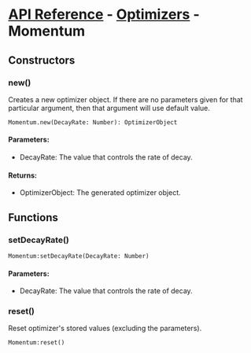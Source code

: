 # [API Reference](../../API.md) - [Optimizers](../Optimizers.md) - Momentum

## Constructors

### new()

Creates a new optimizer object. If there are no parameters given for that particular argument, then that argument will use default value.

```
Momentum.new(DecayRate: Number): OptimizerObject
```
#### Parameters:

* DecayRate: The value that controls the rate of decay.

#### Returns:

* OptimizerObject: The generated optimizer object.

## Functions

### setDecayRate()

```
Momentum:setDecayRate(DecayRate: Number)
```

#### Parameters:

* DecayRate: The value that controls the rate of decay.

### reset()

Reset optimizer's stored values (excluding the parameters).

```
Momentum:reset()
```
